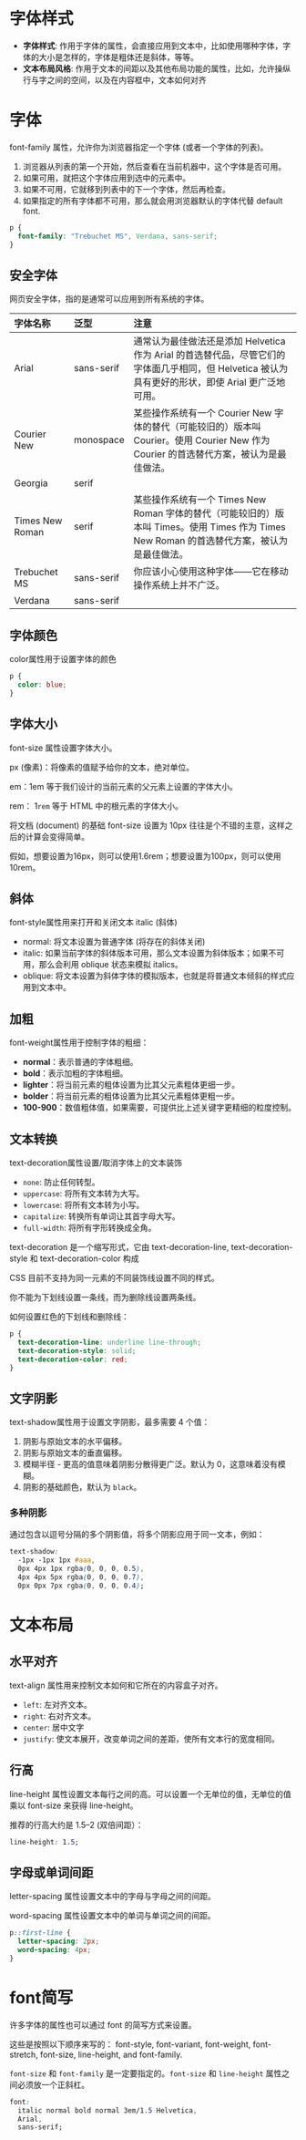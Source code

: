 # 字体样式

- **字体样式**: 作用于字体的属性，会直接应用到文本中，比如使用哪种字体，字体的大小是怎样的，字体是粗体还是斜体，等等。
- **文本布局风格**: 作用于文本的间距以及其他布局功能的属性，比如，允许操纵行与字之间的空间，以及在内容框中，文本如何对齐



# 字体

 font-family 属性，允许你为浏览器指定一个字体 (或者一个字体的列表)。

1. 浏览器从列表的第一个开始，然后查看在当前机器中，这个字体是否可用。
2. 如果可用，就把这个字体应用到选中的元素中。
3. 如果不可用，它就移到列表中的下一个字体，然后再检查。
4. 如果指定的所有字体都不可用，那么就会用浏览器默认的字体代替 default font.

```css
p {
  font-family: "Trebuchet MS", Verdana, sans-serif;
}
```



## 安全字体

网页安全字体，指的是通常可以应用到所有系统的字体。

| 字体名称        | 泛型       | 注意                                                         |
| :-------------- | :--------- | :----------------------------------------------------------- |
| Arial           | sans-serif | 通常认为最佳做法还是添加 Helvetica 作为 Arial 的首选替代品，尽管它们的字体面几乎相同，但 Helvetica 被认为具有更好的形状，即使 Arial 更广泛地可用。 |
| Courier New     | monospace  | 某些操作系统有一个 Courier New 字体的替代（可能较旧的）版本叫 Courier。使用 Courier New 作为 Courier 的首选替代方案，被认为是最佳做法。 |
| Georgia         | serif      |                                                              |
| Times New Roman | serif      | 某些操作系统有一个 Times New Roman 字体的替代（可能较旧的）版本叫 Times。使用 Times 作为 Times New Roman 的首选替代方案，被认为是最佳做法。 |
| Trebuchet MS    | sans-serif | 你应该小心使用这种字体——它在移动操作系统上并不广泛。         |
| Verdana         | sans-serif |                                                              |



## 字体颜色

color属性用于设置字体的颜色

```css
p {
  color: blue;
}
```



## 字体大小

font-size 属性设置字体大小。

px (像素)：将像素的值赋予给你的文本，绝对单位。

em：1em 等于我们设计的当前元素的父元素上设置的字体大小。

rem： 1`rem` 等于 HTML 中的根元素的字体大小。



将文档 (document) 的基础 font-size 设置为 10px 往往是个不错的主意，这样之后的计算会变得简单。

假如，想要设置为16px，则可以使用1.6rem；想要设置为100px，则可以使用10rem。



## 斜体

font-style属性用来打开和关闭文本 italic (斜体)

- normal: 将文本设置为普通字体 (将存在的斜体关闭)
- italic: 如果当前字体的斜体版本可用，那么文本设置为斜体版本；如果不可用，那么会利用 oblique 状态来模拟 italics。
- oblique: 将文本设置为斜体字体的模拟版本，也就是将普通文本倾斜的样式应用到文本中。



## 加粗

font-weight属性用于控制字体的粗细：

- **normal**：表示普通的字体粗细。
- **bold**：表示加粗的字体粗细。
- **lighter**：将当前元素的粗体设置为比其父元素粗体更细一步。
- **bolder**：将当前元素的粗体设置为比其父元素粗体更粗一步。
- **100-900**：数值粗体值，如果需要，可提供比上述关键字更精细的粒度控制。



## 文本转换

text-decoration属性设置/取消字体上的文本装饰

- `none`: 防止任何转型。
- `uppercase`: 将所有文本转为大写。
- `lowercase`: 将所有文本转为小写。
- `capitalize`: 转换所有单词让其首字母大写。
- `full-width`: 将所有字形转换成全角。



text-decoration 是一个缩写形式，它由 text-decoration-line, text-decoration-style 和 text-decoration-color 构成

CSS 目前不支持为同一元素的不同装饰线设置不同的样式。

你不能为下划线设置一条线，而为删除线设置两条线。

如何设置红色的下划线和删除线：

```css
p {
  text-decoration-line: underline line-through;
  text-decoration-style: solid;
  text-decoration-color: red;
}
```





## 文字阴影

text-shadow属性用于设置文字阴影，最多需要 4 个值：

1. 阴影与原始文本的水平偏移。
2. 阴影与原始文本的垂直偏移。
3. 模糊半径 - 更高的值意味着阴影分散得更广泛。默认为 0，这意味着没有模糊。
4. 阴影的基础颜色，默认为 `black`。



### 多种阴影

通过包含以逗号分隔的多个阴影值，将多个阴影应用于同一文本，例如：

```css
text-shadow:
  -1px -1px 1px #aaa,
  0px 4px 1px rgba(0, 0, 0, 0.5),
  4px 4px 5px rgba(0, 0, 0, 0.7),
  0px 0px 7px rgba(0, 0, 0, 0.4);
```



# 文本布局

## 水平对齐

text-align 属性用来控制文本如何和它所在的内容盒子对齐。

- `left`: 左对齐文本。
- `right`: 右对齐文本。
- `center`: 居中文字
- `justify`: 使文本展开，改变单词之间的差距，使所有文本行的宽度相同。



## 行高

line-height 属性设置文本每行之间的高。可以设置一个无单位的值，无单位的值乘以 font-size 来获得 line-height。

推荐的行高大约是 1.5–2 (双倍间距）：

```css
line-height: 1.5;
```



## 字母或单词间距

letter-spacing 属性设置文本中的字母与字母之间的间距。

word-spacing 属性设置文本中的单词与单词之间的间距。

```css
p::first-line {
  letter-spacing: 2px;
  word-spacing: 4px;
}
```



# font简写

许多字体的属性也可以通过 font 的简写方式来设置。

这些是按照以下顺序来写的： font-style, font-variant, font-weight, font-stretch, font-size, line-height, and font-family.

`font-size` 和 `font-family` 是一定要指定的。`font-size` 和 `line-height` 属性之间必须放一个正斜杠。

```css
font:
  italic normal bold normal 3em/1.5 Helvetica,
  Arial,
  sans-serif;
```



